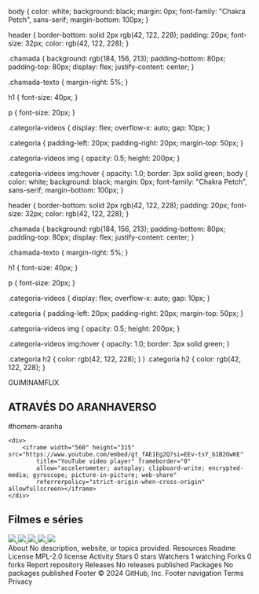 body { color: white; background: black; margin: 0px; font-family: "Chakra Petch", sans-serif; margin-bottom: 100px; }

header { border-bottom: solid 2px rgb(42, 122, 228); padding: 20px; font-size: 32px; color: rgb(42, 122, 228); }

.chamada { background: rgb(184, 156, 213); padding-bottom: 80px; padding-top: 80px; display: flex; justify-content: center; }

.chamada-texto { margin-right: 5%; }

h1 { font-size: 40px; }

p { font-size: 20px; }

.categoria-videos { display: flex; overflow-x: auto; gap: 10px; }

.categoria { padding-left: 20px; padding-right: 20px; margin-top: 50px; }

.categoria-videos img { opacity: 0.5; height: 200px; }

.categoria-videos img:hover { opacity: 1.0; border: 3px solid green; body { color: white; background: black; margin: 0px; font-family: "Chakra Petch", sans-serif; margin-bottom: 100px; }

header { border-bottom: solid 2px rgb(42, 122, 228); padding: 20px; font-size: 32px; color: rgb(42, 122, 228); }

.chamada { background: rgb(184, 156, 213); padding-bottom: 80px; padding-top: 80px; display: flex; justify-content: center; }

.chamada-texto { margin-right: 5%; }

h1 { font-size: 40px; }

p { font-size: 20px; }

.categoria-videos { display: flex; overflow-x: auto; gap: 10px; }

.categoria { padding-left: 20px; padding-right: 20px; margin-top: 50px; }

.categoria-videos img { opacity: 0.5; height: 200px; }

.categoria-videos img:hover { opacity: 1.0; border: 3px solid green; }

.categoria h2 { color: rgb(42, 122, 228); ) ) .categoria h2 { color: rgb(42, 122, 228); }

<title>Guiminamflix</title> GUIMINAMFLIX
<section class="chamada">
    <div class="chamada-texto">
        <h1>ATRAVÉS DO ARANHAVERSO</h1>
        <p>#homem-aranha</p>
    </div>

    <div>
        <iframe width="560" height="315" src="https://www.youtube.com/embed/gt_fAE1Eg2Q?si=EEv-tsY_b1B2OwKE"
            title="YouTube video player" frameborder="0"
            allow="accelerometer; autoplay; clipboard-write; encrypted-media; gyroscope; picture-in-picture; web-share"
            referrerpolicy="strict-origin-when-cross-origin" allowfullscreen></iframe>
    </div>
</section>

<section class="categoria">
    <h2>Filmes e séries</h2>
    <div class="categoria-videos">
        <a href="https://www.youtube.com/watch?v=cs15QqG6Gjc">
            <img src="https://img.youtube.com/vi/cs15QqG6Gjc/maxresdefault.jpg" />
        </a>
        <a href="https://www.youtube.com/watch?v=nCmIwcycUJ8">
            <img src="https://img.youtube.com/vi/nCmIwcycUJ8/maxresdefault.jpg" />
        </a>
        <a href="https://www.youtube.com/watch?v=FvRmEapoHRc">
            <img src="https://img.youtube.com/vi/FvRmEapoHRc/maxresdefault.jpg" />
        </a>
        <a href="https://www.youtube.com/watch?v=Ipkw_hWW-Hw">
            <img src="https://img.youtube.com/vi/Ipkw_hWW-Hw/maxresdefault.jpg" />
        </a>
        <a href="https://www.youtube.com/watch?v=d4DzMNGoyis">
            <img src="https://img.youtube.com/vi/d4DzMNGoyis/maxresdefault.jpg" />
        </a>
    </div>
</section>
About
No description, website, or topics provided.
Resources
 Readme
License
 MPL-2.0 license
 Activity
Stars
 0 stars
Watchers
 1 watching
Forks
 0 forks
Report repository
Releases
No releases published
Packages
No packages published
Footer
© 2024 GitHub, Inc.
Footer navigation
Terms
Privacy
